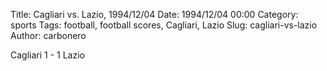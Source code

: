 Title: Cagliari vs. Lazio, 1994/12/04
Date: 1994/12/04 00:00
Category: sports
Tags: football, football scores, Cagliari, Lazio
Slug: cagliari-vs-lazio
Author: carbonero


Cagliari 1 - 1 Lazio
